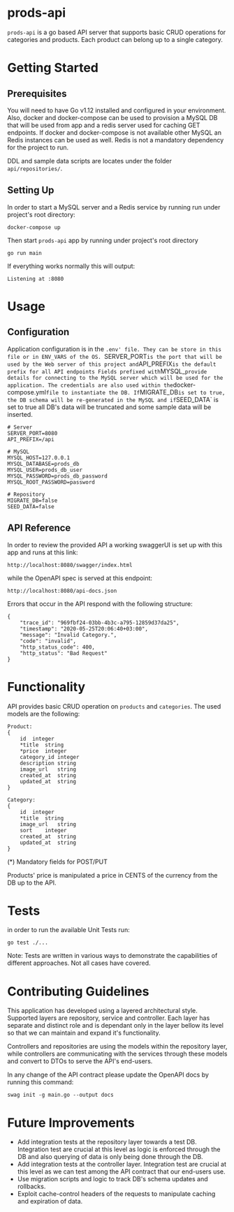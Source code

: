 # prods-api
`prods-api` is a go based API server that supports basic CRUD operations for categories and products. Each product can belong up to a single category. 

# Getting Started

## Prerequisites
You will need to have Go v1.12 installed and configured in your environment. Also, docker and docker-compose can be used to provision a MySQL DB that will be used from app and a redis server used for caching GET endpoints. If docker and docker-compose is not available other MySQL an Redis instances can be used as well. Redis is not a mandatory dependency for the project to run.

DDL and sample data scripts are locates under the folder `api/repositories/`.

## Setting Up
In order to start a MySQL server and a Redis service by running run under project's root directory:
```
docker-compose up
```
Then start `prods-api` app by running under project's root directory
```
go run main
```

If everything works normally this will output:
```
Listening at :8080
```

# Usage

## Configuration
Application configuration is in the `.env' file. They can be store in this file or in ENV_VARS of the OS.
`SERVER_PORT` is the port that will be used by the Web server of this project and `API_PREFIX` is the default prefix for all API endpoints
Fields prefixed with `MYSQL_` provide details for connecting to the MySQL server which will be used for the application. The credentials are also used within the `docker-compose.yml` file to instantiate the DB. If `MIGRATE_DB` is set to true, the DB schema will be re-generated in the MySQL and if `SEED_DATA` is set to true all DB's data will be truncated and some sample data will be inserted.

```
# Server
SERVER_PORT=8080
API_PREFIX=/api

# MySQL
MYSQL_HOST=127.0.0.1
MYSQL_DATABASE=prods_db
MYSQL_USER=prods_db_user
MYSQL_PASSWORD=prods_db_password
MYSQL_ROOT_PASSWORD=password

# Repository
MIGRATE_DB=false
SEED_DATA=false
```

## API Reference
In order to review the provided API a working swaggerUI is set up with this app and runs at this link:
```
http://localhost:8080/swagger/index.html
```
while the OpenAPI spec is served at this endpoint:
```
http://localhost:8080/api-docs.json
```

Errors that occur in the API respond with the following structure:
```
{
    "trace_id": "969fbf24-03bb-4b3c-a795-12859d37da25",
    "timestamp": "2020-05-25T20:06:40+03:00",
    "message": "Invalid Category.",
    "code": "invalid",
    "http_status_code": 400,
    "http_status": "Bad Request"
}
```

# Functionality
API provides basic CRUD operation on `products` and `categories`. The used models are the following:
```
Product:
{
    id	integer
    *title	string
    *price	integer
    category_id	integer
    description	string
    image_url	string
    created_at	string
    updated_at	string
}

Category:
{
    id	integer
    *title	string
    image_url	string
    sort	integer
    created_at	string
    updated_at	string
}
```
(*) Mandatory fields for POST/PUT

Products' price is manipulated a price in CENTS of the currency from the DB up to the API.

# Tests
in order to run the available Unit Tests run:
```
go test ./...
```
Note: Tests are written in various ways to demonstrate the capabilities of different approaches. Not all cases have covered.

# Contributing Guidelines
This application has developed using a layered architectural style. Supported layers are repository, service and controller. Each layer has separate and distinct role and is dependant only in the layer bellow its level so that we can maintain and expand it's functionality.

Controllers and repositories are using the models within the repository layer, while controllers
are communicating with the services through these models and convert to DTOs to serve the API's end-users.

In any change of the API contract please update the OpenAPI docs by running this command:
```
swag init -g main.go --output docs
```

# Future Improvements
* Add integration tests at the repository layer towards a test DB. Integration test are crucial at this level as logic is enforced through the DB and also querying of data is only being done through the DB.
* Add integration tests at the controller layer. Integration test are crucial at this level as we can test among the API contract that our end-users use.
* Use migration scripts and logic to track DB's schema updates and rollbacks.
* Exploit cache-control headers of the requests to manipulate caching and expiration of data.
